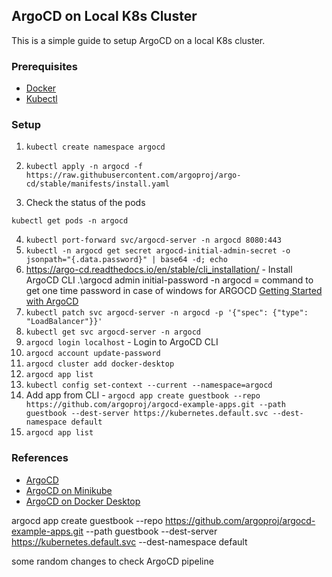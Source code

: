 ## ArgoCD on Local K8s Cluster

This is a simple guide to setup ArgoCD on a local K8s cluster.

### Prerequisites

- [Docker](https://www.docker.com/)
- [Kubectl](https://kubernetes.io/docs/tasks/tools/install-kubectl/)

### Setup

1. `kubectl create namespace argocd`
2. `kubectl apply -n argocd -f https://raw.githubusercontent.com/argoproj/argo-cd/stable/manifests/install.yaml`

3. Check the status of the pods

`kubectl get pods -n argocd`

4. `kubectl port-forward svc/argocd-server -n argocd 8080:443`
5. `kubectl -n argocd get secret argocd-initial-admin-secret -o jsonpath="{.data.password}" | base64 -d; echo`
6. https://argo-cd.readthedocs.io/en/stable/cli_installation/ - Install ArgoCD CLI
   .\argocd admin initial-password -n argocd = command to get one time password in case of windows for ARGOCD
   [Getting Started with ArgoCD](https://devarshshah.hashnode.dev/getting-started-with-argocd)
7. `kubectl patch svc argocd-server -n argocd -p '{"spec": {"type": "LoadBalancer"}}'`
8. `kubectl get svc argocd-server -n argocd`
9. `argocd login localhost` - Login to ArgoCD CLI
10. `argocd account update-password`
11. `argocd cluster add docker-desktop`
12. `argocd app list`
13. `kubectl config set-context --current --namespace=argocd`
14. Add app from CLI - `argocd app create guestbook --repo https://github.com/argoproj/argocd-example-apps.git --path guestbook --dest-server https://kubernetes.default.svc --dest-namespace default`
15. `argocd app list`

### References

- [ArgoCD](https://argoproj.github.io/argo-cd/)
- [ArgoCD on Minikube](https://argoproj.github.io/argo-cd/getting_started/#1-install-argo-cd)
- [ArgoCD on Docker Desktop](https://argoproj.github.io/argo-cd/getting_started/#2-create-an-application)

argocd app create guestbook
--repo https://github.com/argoproj/argocd-example-apps.git
--path guestbook
--dest-server
https://kubernetes.default.svc
--dest-namespace default

some random changes to check ArgoCD pipeline
